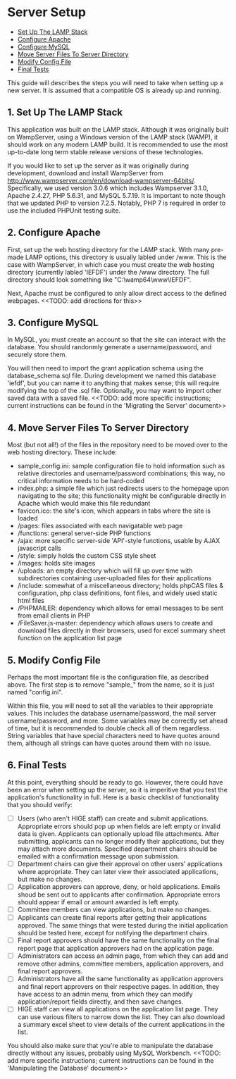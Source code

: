 # Server Setup
 - [Set Up The LAMP Stack](#1-set-up=the-lamp-stack)
 - [Configure Apache](#2-configure-apache)
 - [Configure MySQL](#3-configure-mysql)
 - [Move Server Files To Server Directory](#4-move-server-files-to-server-directory)
 - [Modify Config File](#5-modify-config-file)
 - [Final Tests](#6-final-tests)
 
This guide will describes the steps you will need to take when setting up a new server. It is assumed that a compatible OS is already up and running.

## 1. Set Up The LAMP Stack
This application was built on the LAMP stack. Although it was originally built on WampServer, using a Windows version of the LAMP stack (WAMP), it should work on any modern LAMP build. It is recommended to use the most up-to-date long term stable release versions of these technologies.

If you would like to set up the server as it was originally during development, download and install WampServer from http://www.wampserver.com/en/download-wampserver-64bits/. Specifically, we used version 3.0.6 which includes Wampserver 3.1.0, Apache 2.4.27, PHP 5.6.31, and MySQL 5.7.19. It is important to note though that we updated PHP to version 7.2.5. Notably, PHP 7 is required in order to use the included PHPUnit testing suite.

## 2. Configure Apache
First, set up the web hosting directory for the LAMP stack. With many pre-made LAMP options, this directory is usually labled under /www. This is the case with WampServer, in which case you must create the web hosting directory (currently labled 'IEFDF') under the /www directory. The full directory should look something like "C:\wamp64\www\IEFDF".

Next, Apache must be configured to only allow direct access to the defined webpages. <<TODO: add directions for this>>

## 3. Configure MySQL
In MySQL, you must create an account so that the site can interact with the database. You should randonmly generate a username/password, and securely store them.

You will then need to import the grant application schema using the database_schema.sql file. During development we named this database 'iefdf', but you can name it to anything that makes sense; this will require modifying the top of the .sql file. Optionally, you may want to import other saved data with a saved file. <<TODO: add more specific instructions; current instructions can be found in the 'Migrating the Server' document>>

## 4. Move Server Files To Server Directory
Most (but not all!) of the files in the repository need to be moved over to the web hosting directory. These include: 
 - sample_config.ini: sample configuration file to hold information such as relative directories and username/password combinations; this way, no critical information needs to be hard-coded
 - index.php: a simple file which just redirects users to the homepage upon navigating to the site; this functionality might be configurable directly in Apache which would make this file redundant
 - favicon.ico: the site's icon, which appears in tabs where the site is loaded
 - /pages: files associated with each navigatable web page
 - /functions: general server-side PHP functions
 - /ajax: more specific server-side 'API'-style functions, usable by AJAX javascript calls
 - /style: simply holds the custom CSS style sheet
 - /images: holds site images
 - /uploads: an empty directory which will fill up over time with subdirectories containing user-uploaded files for their applications
 - /include: somewhat of a miscellaneous directory; holds phpCAS files & configuration, php class definitions, font files, and widely used static html files
 - /PHPMAILER: dependency which allows for email messages to be sent from email clients in PHP
 - /FileSaver.js-master: dependency which allows users to create and download files directly in their browsers, used for excel summary sheet function on the application list page

## 5. Modify Config File
Perhaps the most important file is the configuration file, as described above. The first step is to remove "sample_" from the name, so it is just named "config.ini".

Within this file, you will need to set all the variables to their appropriate values. This includes the database username/password, the mail server username/password, and more. Some variables may be correctly set ahead of time, but it is recommended to double check all of them regardless. String variables that have special characters need to have quotes around them, although all strings can have quotes around them with no issue.

## 6. Final Tests
At this point, everything should be ready to go. However, there could have been an error when setting up the server, so it is imperitive that you test the application's functionality in full. Here is a basic checklist of functionality that you should verify:
  - [ ] Users (who aren't HIGE staff) can create and submit applications. Appropriate errors should pop up when fields are left empty or invalid data is given. Applicants can optionally upload file attachments. After submitting, applicants can no longer modify their applications, but they may attach more documents. Specified department chairs should be emailed with a confirmation message upon submission.
 - [ ] Department chairs can give their approval on other users' applications where appropriate. They can later view their associated applications, but make no changes.
 - [ ] Application approvers can approve, deny, or hold applications. Emails shoud be sent out to applicants after confirmation. Appropriate errors should appear if email or amount awarded is left empty.
 - [ ] Committee members can view applications, but make no changes.
 - [ ] Applicants can create final reports after getting their applications approved. The same things that were tested during the initial application should be tested here, except for notifying the department chairs.
 - [ ] Final report approvers should have the same functionality on the final report page that application approvers had on the application page.
 - [ ] Administrators can access an admin page, from which they can add and remove other admins, committee members, application approvers, and final report approvers.
 - [ ] Administrators have all the same functionality as application approvers and final report approvers on their respective pages. In addition, they have access to an admin menu, from which they can modify application/report fields directly, and then save changes.
 - [ ] HIGE staff can view all applications on the application list page. They can use various filters to narrow down the list. They can also download a summary excel sheet to view details of the current applications in the list.
 
 You should also make sure that you're able to manipulate the database directly without any issues, probably using MySQL Workbench. <<TODO: add more specific instructions; current instructions can be found in the 'Manipulating the Database' document>>
